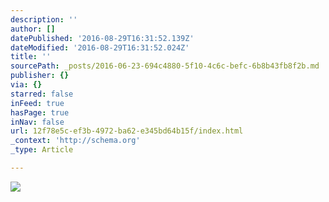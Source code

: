 ```yaml
---
description: ''
author: []
datePublished: '2016-08-29T16:31:52.139Z'
dateModified: '2016-08-29T16:31:52.024Z'
title: ''
sourcePath: _posts/2016-06-23-694c4880-5f10-4c6c-befc-6b8b43fb8f2b.md
publisher: {}
via: {}
starred: false
inFeed: true
hasPage: true
inNav: false
url: 12f78e5c-ef3b-4972-ba62-e345bd64b15f/index.html
_context: 'http://schema.org'
_type: Article

---
```

![](https://the-grid-user-content.s3-us-west-2.amazonaws.com/3750aa10-5327-4373-a26c-231fddb4532e.jpg)